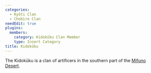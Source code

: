```yaml
---
categories:
  - Kyōti Clan
  - Chobìre Clan
needEdit: true
plugins:
  members:
    category: Kidokūku Clan Member
    type: Insert Category
title: Kidokūku
---
```


The Kidokūku is a clan of artificers in the southern part of the [Mifuno Desert]().

